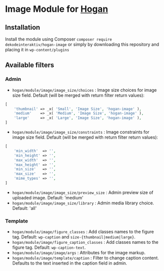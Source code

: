 # Image Module for [Hogan](https://github.com/dekodeinteraktiv/hogan-image)

## Installation
Install the module using Composer `composer require dekodeinteraktiv/hogan-image` or simply by downloading this repository and placing it in `wp-content/plugins`

## Available filters
### Admin
- `hogan/module/image/image_size/choices` : Image size choices for image size field.
Default (will be merged with return filter return values):
```php
[
    'thumbnail' => _x( 'Small', 'Image Size', 'hogan-image' ),
    'medium'    => _x( 'Medium', 'Image Size', 'hogan-image' ),
    'large'     => _x( 'Large', 'Image Size', 'hogan-image' ),
]
```
- `hogan/module/image/image_size/constraints` : Image constraints for image size field.
Default (will be merged with return filter return values):
```php
[
    'min_width'  => '',
    'min_height' => '',
    'max_width'  => '',
    'max_height' => '',
    'min_size'   => '',
    'max_size'   => '',
    'mime_types' => '',
]
```
- `hogan/module/image/image_size/preview_size` : Admin preview size of uploaded image. Default: 'medium'
- `hogan/module/image/image_size/library` : Admin media library choice. Default: 'all'

### Template
- `hogan/module/image/figure_classes` : Add classes names to the figure tag. Default: `wp-caption` and `size-{thumbnail|medium|large}`.
- `hogan/module/image/figure_caption_classes` : Add classes names to the figure tag. Default: `wp-caption-text`.
- `hogan/module/image/image/args` : Attributes for the image markup.
- `hogan/module/image/template/caption` : Filter to change caption content. Defaults to the text inserted in the caption field in admin.
